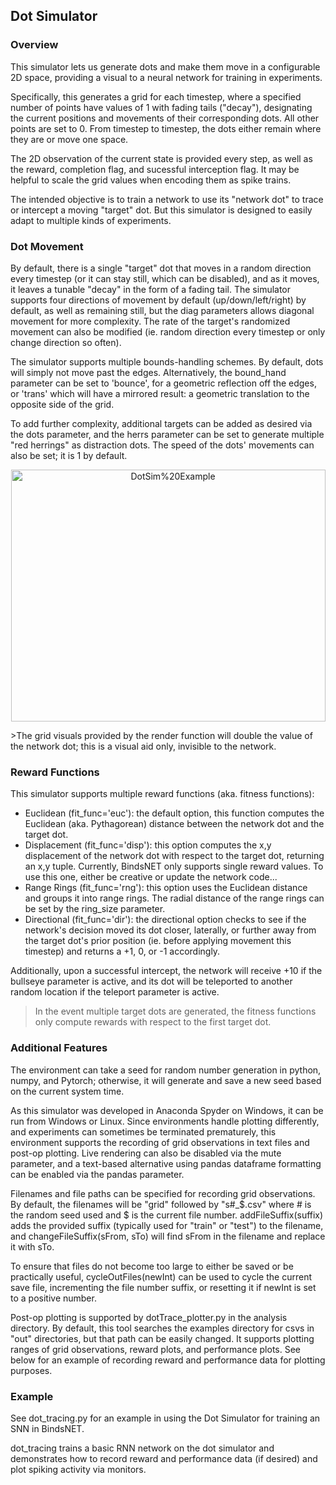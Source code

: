 ## Dot Simulator

### Overview

This simulator lets us generate dots and make them move in a configurable 2D space, providing a visual to a neural network for training in experiments.

Specifically, this generates a grid for each timestep, where a specified number of points have values of 1 with fading tails ("decay"), designating the current positions and movements of their corresponding dots. All other points are set to 0. From timestep to timestep, the dots either remain where they are or move one space.

The 2D observation of the current state is provided every step, as well as the reward, completion flag, and sucessful interception flag. It may be helpful to scale the grid values when encoding them as spike trains.

The intended objective is to train a network to use its "network dot" to trace or intercept a moving "target" dot. But this simulator is designed to easily adapt to multiple kinds of experiments.


### Dot Movement

By default, there is a single "target" dot that moves in a random direction every timestep (or it can stay still, which can be disabled), and as it moves, it leaves a tunable "decay" in the form of a fading tail. The simulator supports four directions of movement by default (up/down/left/right) by default, as well as remaining still, but the diag parameters allows diagonal movement for more complexity. The rate of the target's randomized movement can also be modified (ie. random direction every timestep or only change direction so often).

The simulator supports multiple bounds-handling schemes. By default, dots will simply not move past the edges. Alternatively, the bound_hand parameter can be set to 'bounce', for a geometric reflection off the edges, or 'trans' which will have a mirrored result: a geometric translation to the opposite side of the grid.

To add further complexity, additional targets can be added as desired via the dots parameter, and the herrs parameter can be set to generate multiple "red herrings" as distraction dots. The speed of the dots' movements can also be set; it is 1 by default.

<p align="middle">
<img src="https://github.com/kamue1a/bindsnet/blob/dot_sim/examples/dotTracing/DotTraceSample.png" alt="DotSim%20Example"  width="503" height="403">
</p>
>The grid visuals provided by the render function will double the value of the network dot; this is a visual aid only, invisible to the network.


### Reward Functions

This simulator supports multiple reward functions (aka. fitness functions):
- Euclidean		(fit_func='euc'):  the default option, this function computes the Euclidean (aka. Pythagorean) distance between the network dot and the target dot.
- Displacement	(fit_func='disp'): this option computes the x,y displacement of the network dot with respect to the target dot, returning an x,y tuple. Currently, BindsNET only supports single reward values. To use this one, either be creative or update the network code...
- Range Rings	(fit_func='rng'):  this option uses the Euclidean distance and groups it into range rings. The radial distance of the range rings can be set by the ring_size parameter.
- Directional	(fit_func='dir'):  the directional option checks to see if the network's decision moved its dot closer, laterally, or further away from the target dot's prior position (ie. before applying movement this timestep) and returns a +1, 0, or -1 accordingly.

Additionally, upon a successful intercept, the network will receive +10 if the bullseye parameter is active, and its dot will be teleported to another random location if the teleport parameter is active.

>In the event multiple target dots are generated, the fitness functions only compute rewards with respect to the first target dot.


### Additional Features

The environment can take a seed for random number generation in python, numpy, and Pytorch; otherwise, it will generate and save a new seed based on the current system time.

As this simulator was developed in Anaconda Spyder on Windows, it can be run from Windows or Linux. Since environments handle plotting differently, and experiments can sometimes be terminated prematurely, this environment supports the recording of grid observations in text files and post-op plotting. Live rendering can also be disabled via the mute parameter, and a text-based alternative using pandas dataframe formatting can be enabled via the pandas parameter.

Filenames and file paths can be specified for recording grid observations. By default, the filenames will be "grid" followed by "s#_$.csv" where # is the random seed used and $ is the current file number. addFileSuffix(suffix) adds the provided suffix (typically used for "train" or "test") to the filename, and changeFileSuffix(sFrom, sTo) will find sFrom in the filename and replace it with sTo.

To ensure that files do not become too large to either be saved or be practically useful, cycleOutFiles(newInt) can be used to cycle the current save file, incrementing the file number suffix, or resetting it if newInt is set to a positive number.

Post-op plotting is supported by dotTrace_plotter.py in the analysis directory. By default, this tool searches the examples directory for csvs in "out" directories, but that path can be easily changed. It supports plotting ranges of grid observations, reward plots, and performance plots. See below for an example of recording reward and performance data for plotting purposes.


### Example
See dot_tracing.py for an example in using the Dot Simulator for training an SNN in BindsNET.

dot_tracing trains a basic RNN network on the dot simulator and demonstrates how to record reward and performance data (if desired) and plot spiking activity via monitors.


